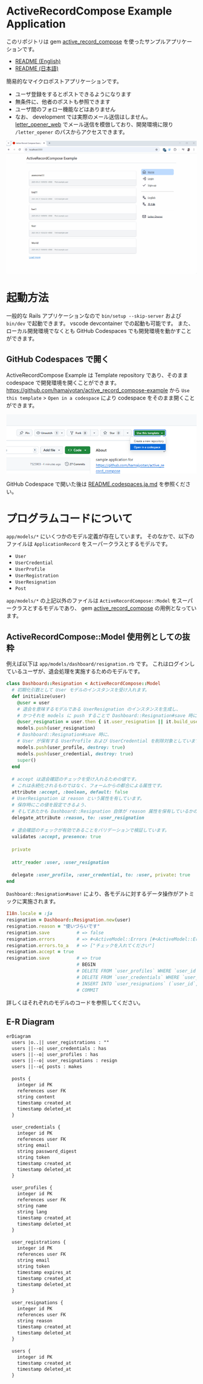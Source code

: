 # ActiveRecordCompose Example Application

このリポジトリは gem [active_record_compose](https://github.com/hamajyotan/active_record_compose) を使ったサンプルアプリケーションです。

- [README (English)](README.md)
- [README (日本語)](README.ja.md)

簡易的なマイクロポストアプリケーションです。

- ユーザ登録をするとポストできるようになります
- 無条件に、他者のポストも参照できます
- ユーザ間のフォロー機能などはありません
- なお、 development では実際のメール送信はしません。 [letter_opener_web](https://rubygems.org/gems/letter_opener_web) でメール送信を模倣しており、開発環境に限り `/letter_opener` のパスからアクセスできます。

![](doc/micropost-application.gif)

# 起動方法

一般的な Rails アプリケーションなので `bin/setup --skip-server` および `bin/dev` で起動できます。
vscode devcontainer での起動も可能です。
また、ローカル開発環境でなくとも GitHub Codespaces でも開発環境を動かすことができます。

## GitHub Codespaces で開く

ActiveRecordCompose Example は Template repository であり、そのまま codespace で開発環境を開くことができます。
https://github.com/hamajyotan/active_record_compose-example から `Use this template` > `Open in a codespace` により codespace をそのまま開くことができます。

![](doc/open-in-a-codespace.png)

GitHub Codespace で開いた後は [README.codespaces.ja.md](README.codespaces.ja.md) を参照ください。

# プログラムコードについて

`app/models/*` にいくつかのモデル定義が存在しています。
そのなかで、以下のファイルは `ApplicationRecord` をスーパークラスとするモデルです。

- `User`
- `UserCredential`
- `UserProfile`
- `UserRegistration`
- `UserResignation`
- `Post`

`app/models/*` の上記以外のファイルは `ActiveRecordCompose::Model` をスーパークラスとするモデルであり、
gem [active_record_compose](https://github.com/hamajyotan/active_record_compose) の用例となっています。

## ActiveRecordCompose::Model 使用例としての抜粋

例えば以下は `app/models/dashboard/resignation.rb` です。
これはログインしているユーザが、退会処理を実施するためのモデルです。

```ruby
class Dashboard::Resignation < ActiveRecordCompose::Model
  # 初期化引数として User モデルのインスタンスを受け入れます。
  def initialize(user)
    @user = user
    # 退会を意味するモデルである UserResignation のインスタンスを生成し、
    # かつそれを models に push することで Dashboard::Resignation#save 時にそれが保存される準備をしています。
    @user_resignation = user.then { it.user_resignation || it.build_user_resignation }
    models.push(user_resignation)
    # Dashboard::Resignation#save 時に、
    # User が保有する UserProfile および UserCredential を削除対象としています。
    models.push(user_profile, destroy: true)
    models.push(user_credential, destroy: true)
    super()
  end

  # accept は退会確認のチェックを受け入れるための値です。
  # これは永続化されるものではなく、フォームからの都合による属性です。
  attribute :accept, :boolean, default: false
  # UserResignation は reason という属性を有しています。
  # 保存時にこの値を設定できるよう、
  # そしてあたかも Dashboard::Resignation 自体が reason 属性を保有しているかのように透過的アクセスが可能になります。
  delegate_attribute :reason, to: :user_resignation

  # 退会確認のチェックが有効であることをバリデーションで検証しています。
  validates :accept, presence: true

  private

  attr_reader :user, :user_resignation

  delegate :user_profile, :user_credential, to: :user, private: true
end
```

`Dashboard::Resignation#save!` により、各モデルに対するデータ操作がアトミックに実施されます。

```ruby
I18n.locale = :ja
resignation = Dashboard::Resignation.new(user)
resignation.reason = "使いづらいです"
resignation.save          # => false
resignation.errors        # => #<ActiveModel::Errors [#<ActiveModel::Error attribute=accept, type=blank, options={}>]>
resignation.errors.to_a   # => ["チェックを入れてください"]
resignation.accept = true
resignation.save          # => true
                          # BEGIN
                          # DELETE FROM `user_profiles` WHERE `user_id` = 1
                          # DELETE FROM `user_credentials` WHERE `user_id` = 1
                          # INSERT INTO `user_resignations` (`user_id`, `reason`) VALUES (1, "使いづらいです")
                          # COMMIT
```

詳しくはそれぞれのモデルのコードを参照してください。

## E-R Diagram

```mermaid
erDiagram
  users |o..|| user_registrations : ""
  users ||--o| user_credentials : has
  users ||--o| user_profiles : has
  users ||--o| user_resignations : resign
  users ||--o{ posts : makes

  posts {
    integer id PK
    references user FK
    string content
    timestamp created_at
    timestamp deleted_at
  }

  user_credentials {
    integer id PK
    references user FK
    string email
    string password_digest
    string token
    timestamp created_at
    timestamp deleted_at
  }

  user_profiles {
    integer id PK
    references user FK
    string name
    string lang
    timestamp created_at
    timestamp deleted_at
  }

  user_registrations {
    integer id PK
    references user FK
    string email
    string token
    timestamp expires_at
    timestamp created_at
    timestamp deleted_at
  }

  user_resignations {
    integer id PK
    references user FK
    string reason
    timestamp created_at
    timestamp deleted_at
  }

  users {
    integer id PK
    timestamp created_at
    timestamp deleted_at
  }
```

